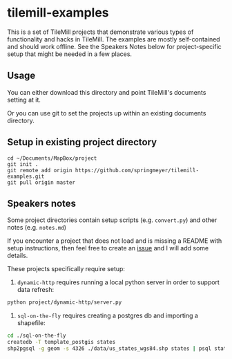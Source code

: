 # tilemill-examples

This is a set of TileMill projects that demonstrate various types of
functionality and hacks in TileMill. The examples are mostly self-contained
and should work offline. See the Speakers Notes below for project-specific
setup that might be needed in a few places.


## Usage

You can either download this directory and point TileMill's documents setting at it.

Or you can use git to set the projects up within an existing documents directory.

## Setup in existing project directory

    cd ~/Documents/MapBox/project
    git init .
    git remote add origin https://github.com/springmeyer/tilemill-examples.git
    git pull origin master


## Speakers notes

Some project directories contain setup scripts (e.g. `convert.py`) and other notes (e.g. `notes.md`)

If you encounter a project that does not load and is missing a README with setup instructions, then feel free to create an [issue](https://github.com/springmeyer/tilemill-examples/issues) and I will add some details.

These projects specifically require setup:

1. `dynamic-http` requires running a local python server in order to support data refresh:

```sh
python project/dynamic-http/server.py
```

1. `sql-on-the-fly` requires creating a postgres db and importing a shapefile:

```sh
cd ./sql-on-the-fly
createdb -T template_postgis states
shp2pgsql -g geom -s 4326 ./data/us_states_wgs84.shp states | psql states
```
